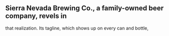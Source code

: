 ## Sierra Nevada Brewing Co., a family-owned beer company, revels in

that realization. Its tagline, which shows up on every can and bottle,